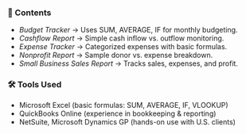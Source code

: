 ### 📂 Contents
- *Budget Tracker* → Uses SUM, AVERAGE, IF for monthly budgeting.  
- *Cashflow Report* → Simple cash inflow vs. outflow monitoring.  
- *Expense Tracker* → Categorized expenses with basic formulas.  
- *Nonprofit Report* → Sample donor vs. expense breakdown.  
- *Small Business Sales Report* → Tracks sales, expenses, and profit.

### 🛠️ Tools Used
- Microsoft Excel (basic formulas: SUM, AVERAGE, IF, VLOOKUP)
- QuickBooks Online (experience in bookkeeping & reporting)
- NetSuite, Microsoft Dynamics GP (hands-on use with U.S. clients)
